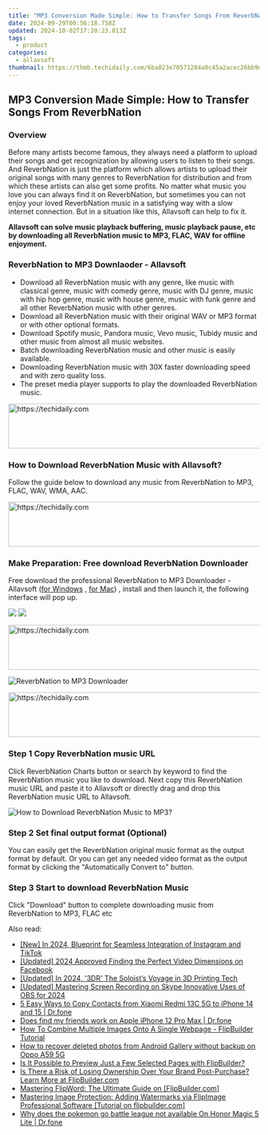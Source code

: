 ```yaml
---
title: "MP3 Conversion Made Simple: How to Transfer Songs From ReverbNation"
date: 2024-09-29T00:56:18.758Z
updated: 2024-10-02T17:20:23.013Z
tags:
  - product
categories:
  - allavsoft
thumbnail: https://thmb.techidaily.com/6ba823e70571284a0c45a2acec26bb9d28a4fab8bdde6a1d84cbac37f185e31d.jpg
---
```


## MP3 Conversion Made Simple: How to Transfer Songs From ReverbNation

### Overview

Before many artists become famous, they always need a platform to upload their songs and get recognization by allowing users to listen to their songs. And ReverbNation is just the platform which allows artists to upload their original songs with many genres to ReverbNation for distribution and from which these artists can also get some profits. No matter what music you love you can always find it on ReverbNation, but sometimes you can not enjoy your loved ReverbNation music in a satisfying way with a slow internet connection. But in a situation like this, Allavsoft can help to fix it.

**Allavsoft can solve music playback buffering, music playback pause, etc by downloading all ReverbNation music to MP3, FLAC, WAV for offline enjoyment.**

### ReverbNation to MP3 Downlaoder - Allavsoft

* Download all ReverbNation music with any genre, like music with classical genre, music with comedy genre, music with DJ genre, music with hip hop genre, music with house genre, music with funk genre and all other ReverbNation music with other genres.
* Download all ReverbNation music with their original WAV or MP3 format or with other optional formats.
* Download Spotify music, Pandora music, Vevo music, Tubidy music and other music from almost all music websites.
* Batch downloading ReverbNation music and other music is easily available.
* Downloading ReverbNation music with 30X faster downloading speed and with zero quality loss.
* The preset media player supports to play the downloaded ReverbNation music.

<!-- affiliate ads begin -->
<a href="https://appsumo.8odi.net/c/5597632/2105864/7443" target="_top" id="2105864">
  <img src="//a.impactradius-go.com/display-ad/7443-2105864" border="0" alt="https://techidaily.com" width="728" height="90"/>
</a>
<img height="0" width="0" src="https://appsumo.8odi.net/i/5597632/2105864/7443" style="position:absolute;visibility:hidden;" border="0" />
<!-- affiliate ads end -->

### How to Download ReverbNation Music with Allavsoft?

Follow the guide below to download any music from ReverbNation to MP3, FLAC, WAV, WMA, AAC.

<!-- affiliate ads begin -->
<a href="https://appsumo.8odi.net/c/5597632/2068440/7443" target="_top" id="2068440">
  <img src="//a.impactradius-go.com/display-ad/7443-2068440" border="0" alt="https://techidaily.com" width="728" height="90"/>
</a>
<img height="0" width="0" src="https://appsumo.8odi.net/i/5597632/2068440/7443" style="position:absolute;visibility:hidden;" border="0" />
<!-- affiliate ads end -->

### Make Preparation: Free download ReverbNation Downloader

Free download the professional ReverbNation to MP3 Downloader - Allavsoft ([for Windows](https://tools.techidaily.com/allavsoft/products/) , [for Mac](https://tools.techidaily.com/allavsoft/products/)) , install and then launch it, the following interface will pop up.

[![](https://www.allavsoft.com/how-to/../images/how-to/free-download-win.jpg)](https://tools.techidaily.com/allavsoft/products/) [![](https://www.allavsoft.com/how-to/../images/how-to/free-download-mac.jpg)](https://tools.techidaily.com/allavsoft/products/)

<!-- affiliate ads begin -->
<a href="https://imp.i357552.net/c/5597632/999558/11832" target="_top" id="999558">
  <img src="//a.impactradius-go.com/display-ad/11832-999558" border="0" alt="https://techidaily.com" width="728" height="90"/>
</a>
<img height="0" width="0" src="https://imp.i357552.net/i/5597632/999558/11832" style="position:absolute;visibility:hidden;" border="0" />
<!-- affiliate ads end -->

![ReverbNation to MP3 Downloader](https://www.allavsoft.com/how-to/../images/allavsoft/screen-shot-600.jpg)

<!-- affiliate ads begin -->
<a href="https://appsumo.8odi.net/c/5597632/2049383/7443" target="_top" id="2049383">
  <img src="//a.impactradius-go.com/display-ad/7443-2049383" border="0" alt="https://techidaily.com" width="728" height="90"/>
</a>
<img height="0" width="0" src="https://appsumo.8odi.net/i/5597632/2049383/7443" style="position:absolute;visibility:hidden;" border="0" />
<!-- affiliate ads end -->

### Step 1 Copy ReverbNation music URL

Click ReverbNation Charts button or search by keyword to find the ReverbNation music you like to download. Next copy this ReverbNation music URL and paste it to Allavsoft or directly drag and drop this ReverbNation music URL to Allavsoft.

![How to Download ReverbNation Music to MP3?](https://www.allavsoft.com/how-to/../images/how-to/download-rtmp-video/download-rtmp-video.jpg)

### Step 2 Set final output format (Optional)

You can easily get the ReverbNation original music format as the output format by default. Or you can get any needed video format as the output format by clicking the "Automatically Convert to" button.

### Step 3 Start to download ReverbNation Music

Click "Download" button to complete downloading music from ReverbNation to MP3, FLAC etc

<ins class="adsbygoogle"
     style="display:block"
     data-ad-format="autorelaxed"
     data-ad-client="ca-pub-7571918770474297"
     data-ad-slot="1223367746"></ins>

<ins class="adsbygoogle"
     style="display:block"
     data-ad-client="ca-pub-7571918770474297"
     data-ad-slot="8358498916"
     data-ad-format="auto"
     data-full-width-responsive="true"></ins>

<span class="atpl-alsoreadstyle">Also read:</span>
<div><ul>
<li><a href="https://fox-boxes.techidaily.com/new-in-2024-blueprint-for-seamless-integration-of-instagram-and-tiktok/"><u>[New] In 2024, Blueprint for Seamless Integration of Instagram and TikTok</u></a></li>
<li><a href="https://facebook-videos.techidaily.com/updated-2024-approved-finding-the-perfect-video-dimensions-on-facebook/"><u>[Updated] 2024 Approved Finding the Perfect Video Dimensions on Facebook</u></a></li>
<li><a href="https://fox-access.techidaily.com/updated-in-2024-3dr-the-soloists-voyage-in-3d-printing-tech/"><u>[Updated] In 2024, '3DR' The Soloist’s Voyage in 3D Printing Tech</u></a></li>
<li><a href="https://screen-sharing-recording.techidaily.com/updated-mastering-screen-recording-on-skype-innovative-uses-of-obs-for-2024/"><u>[Updated] Mastering Screen Recording on Skype Innovative Uses of OBS for 2024</u></a></li>
<li><a href="https://blog-min.techidaily.com/5-easy-ways-to-copy-contacts-from-xiaomi-redmi-13c-5g-to-iphone-14-and-15-drfone-by-drfone-transfer-from-android-transfer-from-android/"><u>5 Easy Ways to Copy Contacts from Xiaomi Redmi 13C 5G to iPhone 14 and 15 | Dr.fone</u></a></li>
<li><a href="https://location-social.techidaily.com/does-find-my-friends-work-on-apple-iphone-12-pro-max-drfone-by-drfone-virtual-ios/"><u>Does find my friends work on Apple iPhone 12 Pro Max | Dr.fone</u></a></li>
<li><a href="https://win-special.techidaily.com/how-to-combine-multiple-images-onto-a-single-webpage-flipbuilder-tutorial/"><u>How To Combine Multiple Images Onto A Single Webpage - FlipBuilder Tutorial</u></a></li>
<li><a href="https://blog-min.techidaily.com/how-to-recover-deleted-photos-from-android-gallery-without-backup-on-oppo-a59-5g-by-stellar-photo-recovery-android-mobile-photo-recover/"><u>How to recover deleted photos from Android Gallery without backup on Oppo A59 5G</u></a></li>
<li><a href="https://win-special.techidaily.com/is-it-possible-to-preview-just-a-few-selected-pages-with-flipbuilder/"><u>Is It Possible to Preview Just a Few Selected Pages with FlipBuilder?</u></a></li>
<li><a href="https://win-special.techidaily.com/is-there-a-risk-of-losing-ownership-over-your-brand-post-purchase-learn-more-at-flipbuildercom/"><u>Is There a Risk of Losing Ownership Over Your Brand Post-Purchase? Learn More at FlipBuilder.com</u></a></li>
<li><a href="https://win-special.techidaily.com/mastering-flipword-the-ultimate-guide-on-flipbuildercom/"><u>Mastering FlipWord: The Ultimate Guide on [FlipBuilder.com]</u></a></li>
<li><a href="https://win-special.techidaily.com/mastering-image-protection-adding-watermarks-via-flipimage-professional-software-tutorial-on-flipbuildercom/"><u>Mastering Image Protection: Adding Watermarks via FlipImage Professional Software [Tutorial on flipbuilder.com]</u></a></li>
<li><a href="https://pokemon-go-android.techidaily.com/why-does-the-pokemon-go-battle-league-not-available-on-honor-magic-5-lite-drfone-by-drfone-virtual-android/"><u>Why does the pokemon go battle league not available On Honor Magic 5 Lite | Dr.fone</u></a></li>
</ul></div>

